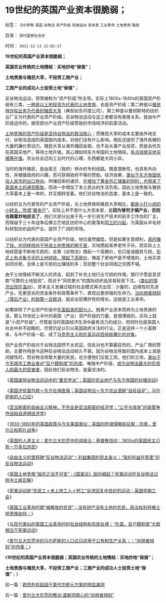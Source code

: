 # 19世纪的英国产业资本很脆弱；

标签： `马尔萨斯` `英国` `谷物法` `资产阶级` `宪章运动` `资本家` `工业革命` `土地贵族` `殖民` 

目录： `现代国家社会史`

时间： `2011-12-13 21:02:17`

**19世纪的英国产业资本很脆弱；**

**英国农业传统的土地情结：买地炒地“保值”；**

**土地贵族与殖民大享，不投资工商产业；**

**工商产业的成功人士投资土地“保值”**；

反谷物法运动，常常被称为“资产阶级”所主导。实际上1800s-1840s的英国资产阶级有三类，[一种是以土地投资为代表的土地贵族](../../../2011/12/2/英国庄园土地制度和张五常的地租.md)，也是资产阶级；第二种是以[殖民特许权业务为代表的殖民大享](../../../2011/9/25/弗吉尼亚VsPowhatan战争，任勇尚武是北美移民的特点.md)（典型如东印度公司），第三种是以曼彻斯特的纺织业厂主为代表的产业资产阶级。反谷物法运动与这三者都没有直接关系，是由中产阶级运作的，接受部分产业资产阶级赞助的市场经济的启蒙活动。

[土地贵族的资产阶级是坚持谷物法的政治核心](../../../2011/12/11/宪章运动在反谷物法中瓦解，国富论因何崛起？.md)；而殖民大享的成本主要由外地支付，谷物法造成的英国国内成本，对他们没有什么影响。相反还提供了海外拓殖的大量的廉价劳动力。殖民大享从海外赚回金银，也不会从事产业投资，而是会优先在英国买地产，等待土地升值。其心理如同东方帝国的土地情结，[有点钱就买地买楼等升值](../../../2011/3/15/土地和住房不保值导致圈地运动.md)。农业社会迈向工业时代的心理，东西都是大同小异。

当时的海外殖民，是由英王（政府）特许的专利线路。既是垄断性，也具有外向性，并根据政府的兴趣，而可获得政府不等的赞助。经济效果，[类似于东方帝国低估人民币的出口导向](../../../2011/11/27/中世纪农奴庄园为何必须出口导向？.md)。所赚回来的通货，[在增加了黄金外汇储备的同时，也带来了英国本土的通货膨胀](../../../2011/8/18/欧洲资本主义没有从美洲“资本积累”.md)，而进一步增加了本土民众的生活负担。因此土地贵族与殖民大享基本上是一体的，并互相转变着。他们对谷物法的态度，基本上是一致的。

以纺织业为代表性的产业资产阶级，与土地贵族和殖民大享相比，[都是小打小闹的小财主，所谓“暴发户](../../../2010/1/26/民营企业资本是中国的弱势群体.md)”。实际上并不是什么大资本家，是**因为够穷才搞产业，否则也跟着炒地皮去了**。他们大部分出身于先一步引进生产技术的前手工作坊的厂主，而得益于三十年战争后佛兰芒地区纺织中心的衰落和[荷兰的兴起](../../../2011/8/19/“成也行会，败也行会”的荷兰和威尼斯.md)，为英国从羊毛材料转型纺织品的产业，提供了广阔的市场。

以纺织业为代表的英国产业资产阶级，地位虽然偏低，但是如果生意顺利，[真的赚了钱，也同样倾向于挤进土地贵族的圈子里](../../../2011/11/16/“信仰”“无私”“道德”“向弱者倾斜”的含义.md)，买地攒起来养老传子孙。而实际上土地经营是不断地亏损的，全靠《谷物法》撑起一个高粮价，也只是减缓其亏损。[形式上有点象今天的土地财政，撑起了高房价](../../../2011/11/15/茅于轼限购侵犯论不成立，行政限购天经地义.md)，掩盖了房地产是不增值的。土地买卖如同炒房，总体上是亏损的比赚钱的多；否则整个社会将因之穷困不堪。

由于土地情结不断流入的资金，起到了补充土地行业亏损的作用。银行宁愿低息贷款“可靠的土地投资”，而对于“风险更大”的国际纺织品贸易轻易下注。（[类似的情况出现在温州](../../../2011/10/18/存款加息不是利率市场化，存款利率不是资本单位价格.md)）。资本主义发展过程的社会模式再次出现：少量的，边缘性的先进产业，在更恶劣的资金条件和政策条件下，表现出更顽强的生命力。[当向弱者倾斜（落后产业）的政策一旦取消](http://hi.baidu.com/darthchn/blog/item/e35371948a360a42d1135e84.html)，就会出现爆炸性的增长。这就是工业革命。

如果排除了产业资产阶级中[先富起来的部分人](../../../2009/10/26/民主和人权，就是“允许一部分人先富起来”.md)，脱离产业资本而转为土地贵族的话，那么19世纪上半叶的英国（产业）资产阶级的力量，是很薄弱的。实际上就是“小资产阶级”。尽管是当时英国经济生活中最有活力的成分，但同时也是英国人社会中并不起眼的，尽管仍足以引以英国政府关注的行业。正是这样一个小富群体，与中产阶级一起，成了[马克思主义和仇富运动百般妖魔化的对象](../../../2011/12/6/英国宪章运动不是工人运动，而是“反工人”的运动.md)。

但产业资产阶级对于谷物法固然不太欢迎，但反对也不算最狂热的。产业厂商的赞助，主要作用是令这种反谷物法运动经久不衰。因为谷物法导致的国内成本上涨是间接性的，而谷物法导致大量的贫民，也方便他们压低工资。他们的立场，[类似于今天城市工商业者对“反户籍制度”的态度](http://hi.baidu.com/darthchn/blog/item/03720a1a84aa15148718bf0f.html)。唯独中产阶级，[成为谷物法最大的负担人和最大的受害者](../../../2011/10/16/阶级斗争中的大脑急转弯，攻击无权的小平民.md)，因此他们反谷物法，是最坚决的。

《[英国废除谷物法运动中的“重农学派”；英国炒农业地产与东方帝国的炒楼运动](../../../2011/12/10/英国废除谷物法运动中的“重农学派”“炒楼”.md)》

《[英国济贫面包税＝东方社保医保；英国谷物法＝东方农业垄断“自给自足”，马尔萨斯的人口论](../../../2011/12/10/英国济贫法社保，谷物法和马尔萨斯的人口论.md)》

《[亚当斯密的自由主义精神，不完全是亚当斯密的经济学；“公平与效率”的政策争夺战始自道德经济学](../../../2011/12/10/道德经济学的“公平与效率”和亚当斯密的“自由精神”.md)》

《[1830-1860年的英国政策与今天美国类似；英国的所谓侵略和征服；印度，爱尔兰和鸦片战争](../../../2011/12/10/英殖民帝国的“侵略”和自由主义“时代”.md)》

《[英国的人道主义；爱尔兰大饥荒中的讲政治；基督教信仰；1800s的英国民主只有一万多位选民](../../../2011/12/11/英国的民主，人道主义和讲政治.md)》

《[自由主义的里程碑“反谷物法运动”！利益集团的民主奋斗；“我的利益在那里”的反谷物法运动](../../../2011/12/11/利益集团的民主奋斗，自由主义的“反谷物法运动”.md)》

《[英国土地贵族“祖宗之法不可变”；《国富论》因何崛起？宪章运动在反谷物法过程中土崩瓦解](../../../2011/12/11/宪章运动在反谷物法中瓦解，国富论因何崛起？.md)》

《[宪章运动是“农民工＋未上岗工人＋短工”诉求回复中世纪的运动；英国早期工会](../../../2011/12/11/宪章运动是愚昧的义和团，英国早期工会的成长.md)》

《[英国工业革命时期“被解放的农民”；没有财产没有土地的农民，政治权利将被土地贵族劫持；](../../../2011/12/12/英国工业革命时期“被解放的农奴”.md)》

《[与现代类似的英国工业革命时的社会结构和农民处境；“仇富，反户籍制度”大致相当于宪章运动](../../../2011/12/12/英国工业革命时期“被解放的农奴”.md)》

《[爱尔兰大饥荒中的马尔萨斯的人口论只适用于公有制生产关系；；“向弱者倾斜”的伪善；](../../../2011/12/12/爱尔兰大饥荒中的马尔萨斯的人口论.md)》

《**19世纪的英国产业资本很脆弱；英国农业传统的土地情结：买地炒地“保值”；**

**土地贵族与殖民大享，不投资工商产业；工商产业的成功人士投资土地“保值”**；》



前一篇：[欧债危机起因于蒙代尔欧元方案的明显漏洞](../../../2011/12/12/欧债危机起因于蒙代尔欧元方案的明显漏洞.md)

后一篇：[爱尔兰大饥荒的教训;垄断同情心的“向弱者倾斜”](../../../2011/12/13/爱尔兰大饥荒的教训;垄断同情心的“向弱者倾斜”.md)